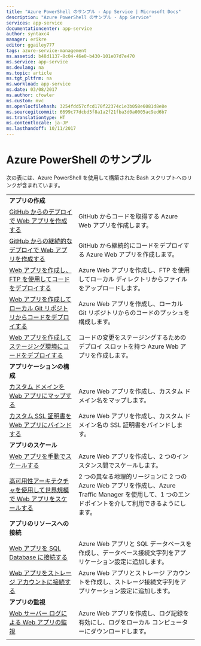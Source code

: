 ```yaml
---
title: "Azure PowerShell のサンプル - App Service | Microsoft Docs"
description: "Azure PowerShell のサンプル - App Service"
services: app-service
documentationcenter: app-service
author: syntaxc4
manager: erikre
editor: ggailey777
tags: azure-service-management
ms.assetid: b48d1137-8c04-46e0-b430-101e07d7e470
ms.service: app-service
ms.devlang: na
ms.topic: article
ms.tgt_pltfrm: na
ms.workload: app-service
ms.date: 03/08/2017
ms.author: cfowler
ms.custom: mvc
ms.openlocfilehash: 3254fdd57cfcd170f22374c1e3b058e6081d8e8e
ms.sourcegitcommit: 6699c77dcbd5f8a1a2f21fba3d0a0005ac9ed6b7
ms.translationtype: HT
ms.contentlocale: ja-JP
ms.lasthandoff: 10/11/2017
---
```

# <a name="azure-powershell-samples"></a>Azure PowerShell のサンプル

次の表には、Azure PowerShell を使用して構築された Bash スクリプトへのリンクが含まれています。

| | |
|-|-|
|**アプリの作成**||
| [GitHub からのデプロイで Web アプリを作成する](./scripts/app-service-powershell-deploy-github.md?toc=%2fpowershell%2fmodule%2ftoc.json)| GitHub からコードを取得する Azure Web アプリを作成します。 |
| [GitHub からの継続的なデプロイで Web アプリを作成する](./scripts/app-service-powershell-continuous-deployment-github.md?toc=%2fpowershell%2fmodule%2ftoc.json)| GitHub から継続的にコードをデプロイする Azure Web アプリを作成します。 |
| [Web アプリを作成し、FTP を使用してコードをデプロイする](./scripts/app-service-powershell-deploy-ftp.md?toc=%2fpowershell%2fmodule%2ftoc.json) | Azure Web アプリを作成し、FTP を使用してローカル ディレクトリからファイルをアップロードします。 |
| [Web アプリを作成してローカル Git リポジトリからコードをデプロイする](./scripts/app-service-powershell-deploy-local-git.md?toc=%2fpowershell%2fmodule%2ftoc.json) | Azure Web アプリを作成し、ローカル Git リポジトリからのコードのプッシュを構成します。 |
| [Web アプリを作成してステージング環境にコードをデプロイする](./scripts/app-service-powershell-deploy-staging-environment.md?toc=%2fpowershell%2fmodule%2ftoc.json) | コードの変更をステージングするためのデプロイ スロットを持つ Azure Web アプリを作成します。 |
|**アプリケーションの構成**||
| [カスタム ドメインを Web アプリにマップする](./scripts/app-service-powershell-configure-custom-domain.md?toc=%2fpowershell%2fmodule%2ftoc.json)| Azure Web アプリを作成し、カスタム ドメイン名をマップします。 |
| [カスタム SSL 証明書を Web アプリにバインドする](./scripts/app-service-powershell-configure-ssl-certificate.md?toc=%2fpowershell%2fmodule%2ftoc.json)| Azure Web アプリを作成し、カスタム ドメイン名の SSL 証明書をバインドします。 |
|**アプリのスケール**||
| [Web アプリを手動でスケールする](./scripts/app-service-powershell-scale-manual.md?toc=%2fpowershell%2fmodule%2ftoc.json) | Azure Web アプリを作成し、2 つのインスタンス間でスケールします。 |
| [高可用性アーキテクチャを使用して世界規模で Web アプリをスケールする](./scripts/app-service-powershell-scale-high-availability.md?toc=%2fpowershell%2fmodule%2ftoc.json) | 2 つの異なる地理的リージョンに 2 つの Azure Web アプリを作成し、Azure Traffic Manager を使用して、1 つのエンドポイントを介して利用できるようにします。 |
|**アプリのリソースへの接続**||
| [Web アプリを SQL Database に接続する](./scripts/app-service-powershell-connect-to-sql.md?toc=%2fpowershell%2fmodule%2ftoc.json)| Azure Web アプリと SQL データベースを作成し、データベース接続文字列をアプリケーション設定に追加します。 |
| [Web アプリをストレージ アカウントに接続する](./scripts/app-service-powershell-connect-to-storage.md?toc=%2fpowershell%2fmodule%2ftoc.json)| Azure Web アプリとストレージ アカウントを作成し、ストレージ接続文字列をアプリケーション設定に追加します。 |
|**アプリの監視**||
| [Web サーバー ログによる Web アプリの監視](./scripts/app-service-powershell-monitor.md?toc=%2fpowershell%2fmodule%2ftoc.json) | Azure Web アプリを作成し、ログ記録を有効にし、ログをローカル コンピューターにダウンロードします。 |
| | |
